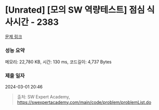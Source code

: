 # [Unrated] [모의 SW 역량테스트] 점심 식사시간 - 2383 

[문제 링크](https://swexpertacademy.com/main/code/problem/problemDetail.do?contestProbId=AV5-BEE6AK0DFAVl) 

### 성능 요약

메모리: 22,780 KB, 시간: 130 ms, 코드길이: 4,737 Bytes

### 제출 일자

2024-03-01 20:46



> 출처: SW Expert Academy, https://swexpertacademy.com/main/code/problem/problemList.do